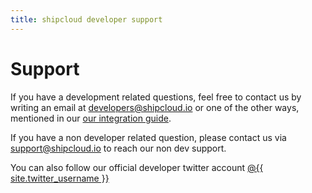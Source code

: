 ```yaml
---
title: shipcloud developer support
---
```


# Support

If you have a development related questions, feel free to contact us by writing an email at
<a href="mailto:developers@shipcloud.io">developers@shipcloud.io</a> or one of the other ways,
mentioned in our <a href="{{ site.baseurl }}/concepts/#integration-guide">our integration
guide</a>.

If you have a non developer related question, please contact us via
<a href="mailto:support@shipcloud.io">support@shipcloud.io</a> to reach our non dev support.

You can also follow our official developer twitter account
<a href="https://twitter.com/{{ site.twitter_username }}" target="_blank">
@{{ site.twitter_username }}
</a>
